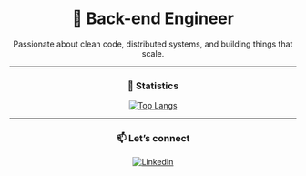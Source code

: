 <div align="center">

# 🥷 Back-end Engineer  
Passionate about clean code, distributed systems, and building things that scale.

---

### 👾 Statistics

[![Top Langs](https://github-readme-stats.vercel.app/api/top-langs/?username=Woodfyn&layout=compact&theme=transparent&hide_border=true&langs_count=6)](https://github.com/Woodfyn)

---

### 📫 Let’s connect

[![LinkedIn](https://img.shields.io/badge/LinkedIn-blue?style=flat&logo=linkedin&logoColor=white)](https://www.linkedin.com/in/vovarud)  

</div>

